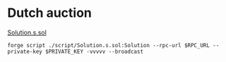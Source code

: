 # **Dutch auction**
[Solution.s.sol](https://github.com/mmvds/openzeppelin-ctf2024/blob/main/dutch/project/script/Solution.s.sol)

`forge script ./script/Solution.s.sol:Solution --rpc-url $RPC_URL --private-key $PRIVATE_KEY -vvvvv --broadcast`
